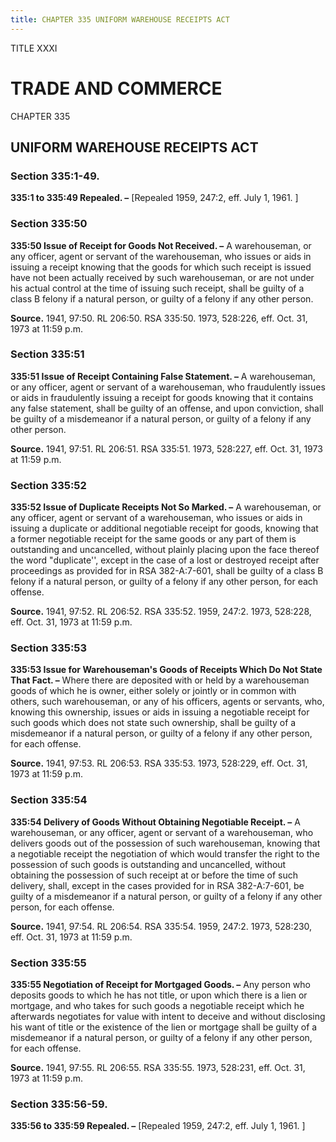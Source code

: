 ```yaml
---
title: CHAPTER 335 UNIFORM WAREHOUSE RECEIPTS ACT
---
```


TITLE XXXI
                                             
TRADE AND COMMERCE
==================

CHAPTER 335
                                             
UNIFORM WAREHOUSE RECEIPTS ACT
------------------------------

### Section 335:1-49.

 **335:1 to 335:49 Repealed. –** 
                                             [Repealed 1959, 247:2, eff. July 1,
1961.
                                             ]

### Section 335:50

 **335:50 Issue of Receipt for Goods Not Received. –** A
warehouseman, or any officer, agent or servant of the warehouseman, who
issues or aids in issuing a receipt knowing that the goods for which
such receipt is issued have not been actually received by such
warehouseman, or are not under his actual control at the time of issuing
such receipt, shall be guilty of a class B felony if a natural person,
or guilty of a felony if any other person.

**Source.** 1941, 97:50. RL 206:50. RSA 335:50. 1973, 528:226, eff. Oct.
31, 1973 at 11:59 p.m.

### Section 335:51

 **335:51 Issue of Receipt Containing False Statement. –** A
warehouseman, or any officer, agent or servant of a warehouseman, who
fraudulently issues or aids in fraudulently issuing a receipt for goods
knowing that it contains any false statement, shall be guilty of an
offense, and upon conviction, shall be guilty of a misdemeanor if a
natural person, or guilty of a felony if any other person.

**Source.** 1941, 97:51. RL 206:51. RSA 335:51. 1973, 528:227, eff. Oct.
31, 1973 at 11:59 p.m.

### Section 335:52

 **335:52 Issue of Duplicate Receipts Not So Marked. –** A
warehouseman, or any officer, agent or servant of a warehouseman, who
issues or aids in issuing a duplicate or additional negotiable receipt
for goods, knowing that a former negotiable receipt for the same goods
or any part of them is outstanding and uncancelled, without plainly
placing upon the face thereof the word "duplicate'', except in the case
of a lost or destroyed receipt after proceedings as provided for in RSA
382-A:7-601, shall be guilty of a class B felony if a natural person, or
guilty of a felony if any other person, for each offense.

**Source.** 1941, 97:52. RL 206:52. RSA 335:52. 1959, 247:2. 1973,
528:228, eff. Oct. 31, 1973 at 11:59 p.m.

### Section 335:53

 **335:53 Issue for Warehouseman's Goods of Receipts Which Do Not
State That Fact. –** Where there are deposited with or held by a
warehouseman goods of which he is owner, either solely or jointly or in
common with others, such warehouseman, or any of his officers, agents or
servants, who, knowing this ownership, issues or aids in issuing a
negotiable receipt for such goods which does not state such ownership,
shall be guilty of a misdemeanor if a natural person, or guilty of a
felony if any other person, for each offense.

**Source.** 1941, 97:53. RL 206:53. RSA 335:53. 1973, 528:229, eff. Oct.
31, 1973 at 11:59 p.m.

### Section 335:54

 **335:54 Delivery of Goods Without Obtaining Negotiable Receipt. –**
A warehouseman, or any officer, agent or servant of a warehouseman, who
delivers goods out of the possession of such warehouseman, knowing that
a negotiable receipt the negotiation of which would transfer the right
to the possession of such goods is outstanding and uncancelled, without
obtaining the possession of such receipt at or before the time of such
delivery, shall, except in the cases provided for in RSA 382-A:7-601, be
guilty of a misdemeanor if a natural person, or guilty of a felony if
any other person, for each offense.

**Source.** 1941, 97:54. RL 206:54. RSA 335:54. 1959, 247:2. 1973,
528:230, eff. Oct. 31, 1973 at 11:59 p.m.

### Section 335:55

 **335:55 Negotiation of Receipt for Mortgaged Goods. –** Any person
who deposits goods to which he has not title, or upon which there is a
lien or mortgage, and who takes for such goods a negotiable receipt
which he afterwards negotiates for value with intent to deceive and
without disclosing his want of title or the existence of the lien or
mortgage shall be guilty of a misdemeanor if a natural person, or guilty
of a felony if any other person, for each offense.

**Source.** 1941, 97:55. RL 206:55. RSA 335:55. 1973, 528:231, eff. Oct.
31, 1973 at 11:59 p.m.

### Section 335:56-59.

 **335:56 to 335:59 Repealed. –** 
                                             [Repealed 1959, 247:2, eff. July
1, 1961.
                                             ]
